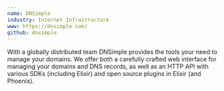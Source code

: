 ```yaml
---
name: DNSimple
industry: Internet Infrastructure
www: https://dnsimple.com/
github: dnsimple
---
```

With a globally distributed team DNSimple provides the tools your need to manage your domains. We offer both a carefully crafted web interface for managing your domains and DNS records, as well as an HTTP API with various SDKs (including Elixir) and open source plugins in Elixir (and Phoenix).
